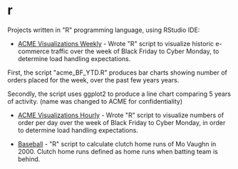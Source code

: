 # r
Projects written in "R" programming language, using RStudio IDE:

* [ACME Visualizations Weekly](/acme/weekly) - Wrote "R" script to visualize historic e-commerce traffic over the week of Black Friday to Cyber Monday, to determine load handling expectations.

First, the script "acme_BF_YTD.R" produces bar charts showing number of orders placed for the week, over the past few years years.

Secondly, the script uses ggplot2 to produce a line chart comparing 5 years of activity. (name was changed to ACME for confidentiality)

* [ACME Visualizations Hourly](/acme/hourly) - Wrote "R" script to visualize numbers of order per day over the week of Black Friday to Cyber Monday, in order to determine load handling expectations.

* [Baseball](/baseball) - "R" script to calculate clutch home runs of Mo Vaughn in 2000. Clutch home runs defined as home runs when batting team is behind.
